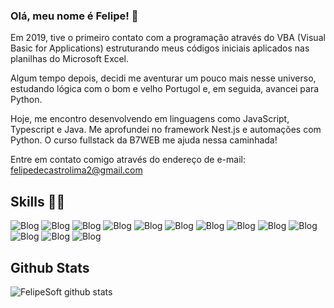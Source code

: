 ### Olá, meu nome é Felipe! 👋

Em 2019, tive o primeiro contato com a programação através do VBA (Visual Basic for Applications) estruturando meus códigos iniciais aplicados nas planilhas do Microsoft Excel.

Algum tempo depois, decidi me aventurar um pouco mais nesse universo, estudando lógica com o bom e velho Portugol e, em seguida, avancei para Python.

Hoje, me encontro desenvolvendo em linguagens como JavaScript, Typescript e Java. Me aprofundei no framework Nest.js e automações com Python. O curso fullstack da B7WEB me ajuda nessa caminhada!

Entre em contato comigo através do endereço de e-mail: felipedecastrolima2@gmail.com

## Skills 🤹‍♀️
![Blog](https://img.shields.io/badge/HTML5-E34F26?style=for-the-badge&logo=html5&logoColor=white)
![Blog](https://img.shields.io/badge/CSS3-1572B6?style=for-the-badge&logo=css3&logoColor=white)
![Blog](https://img.shields.io/badge/Bootstrap-563D7C?style=for-the-badge&logo=bootstrap&logoColor=white)
![Blog](https://img.shields.io/badge/JavaScript-F7DF1E?style=for-the-badge&logo=javascript&logoColor=black)
![Blog](https://img.shields.io/badge/PHP-777BB4?style=for-the-badge&logo=php&logoColor=white)
![Blog](https://img.shields.io/badge/Laravel-FF2D20?style=for-the-badge&logo=laravel&logoColor=white)
![Blog](https://img.shields.io/badge/Python-14354C?style=for-the-badge&logo=python&logoColor=white)
![Blog](https://img.shields.io/badge/MySQL-00000F?style=for-the-badge&logo=mysql&logoColor=white)
![Blog](https://img.shields.io/badge/TypeScript-007ACC?style=for-the-badge&logo=typescript&logoColor=white)
![Blog](https://img.shields.io/badge/Tailwind_CSS-38B2AC?style=for-the-badge&logo=tailwind-css&logoColor=white)
![Blog](https://img.shields.io/badge/React-20232A?style=for-the-badge&logo=react&logoColor=61DAFB)
![Blog](https://img.shields.io/badge/Heroku-430098?style=for-the-badge&logo=heroku&logoColor=white)
![Blog](https://img.shields.io/badge/Node.js-43853D?style=for-the-badge&logo=node.js&logoColor=white)

## Github Stats
![FelipeSoft github stats](https://github-readme-stats.vercel.app/api?username=FelipeSoft&show_icons=true&theme=radical)


